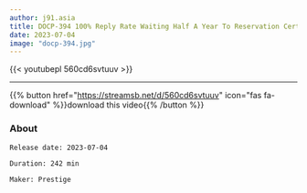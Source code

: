 ```yaml
---
author: j91.asia
title: DOCP-394 100% Reply Rate Waiting Half A Year To Reservation Certain Men’s Esthetic Shop Closed Room X Close Contact Forbidden Service 14
date: 2023-07-04
image: "docp-394.jpg"
---
```



{{< youtubepl 560cd6svtuuv >}}
___

{{% button href="https://streamsb.net/d/560cd6svtuuv" icon="fas fa-download" %}}download this video{{% /button %}}
### About

`Release date: 2023-07-04`

`Duration: 242 min`

`Maker:	Prestige`